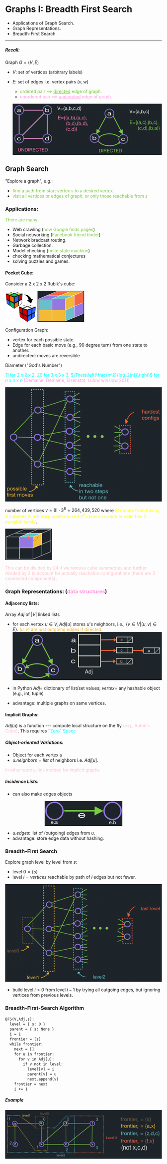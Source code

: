 # Graphs I: Breadth First Search
- Applications of Graph Search.
- Graph Representations.
- Breadth-First Search

---
##### Recall:

Graph $G=(V,E)$
- $V$: set of vertices (arbitrary labels)
- $E$: set of edges i.e. vertex pairs $(v,w)$ 
  - <span style="color:rgb(121,202,66)">ordered pair $\implies$ <u>directed</u> edge of graph.</span>
  - <span style="color:rgb(255,154,223)">unordered pair $\implies$ <u>undirected</u> edge of graph.</span>

  ![Example to illustrate graph terminology](graph0.jpg)


## Graph Search
"Explore a graph", e.g.:
- <span style="color:rgb(121,202,66)">find a path from start vertex $s$ to a desired vertex</span>
- <span style="color:rgb(121,202,66)">visit all vertices or edges of graph, or only those 
reachable from $s$</span>

### Applications:
<span style="color:rgb(121,202,66)">There are many.</span>
- Web crawling (<span style="color:rgb(121,202,66)">how Google finds pages</span>)
- Social networking (<span style="color:rgb(121,202,66)">Facebook friend finder</span>)
- Network bradcast routing.
- Garbage collection.
- Model checking (<span style="color:rgb(121,202,66)">finite state machine</span>)
- checking mathematical conjectures
- solving puzzles and games.

#### Pocket Cube:
Consider a 2 x 2 x 2 Rubik's cube:

<img src="Rubik.png" alt="Rubik's cube" width="100" height="100" />
<img src="graph2.jpg" alt="Rubik's cube" width="150" height="100" />

Configuration Graph:
- vertex for each possible state.
- Edge for each basic move (e.g., 90 degree turn) from one state to another.
- undirected: moves are reversible

Diameter ("God's Number")

<span style="color:cyan">11 for $2$ x $2$ x $2$, 20 for $3$ x $3$ x $3$, $\Theta\left(\frac{n^2}{log_2(n)}\right)$
for $n$ x $n$ x $n$</span> <span style="color:rgb(255,154,223)">[Demaine, Demaine, Eisenstat, Lubiw winslow 2011]</span>

![Example to illustrate Breadth first tree](graph1.jpg)

number of vertices $v= 8! \cdot 3^8 = 264, 439, 520$ where 
<span style="color:yellow">$8!$ comes from having 8 cubelets in arbitrary positions and $3^8$ comes as each 
cubelet has 3 possible twists</span>.

<img src="graph3.jpg" alt="Rubik's cube" width="150" height="100" />


<span style="color:pink">This can be divided by 24 if we remove cube symmetries and further divided 
by 3 to account for actually reachable configurations (there are 3 connected components)</span>.

### Graph Representations: (<span style="color:rgb(255,154,223)">data structures</span>)

#### Adjacency lists:
Array $Adj$ of $|V|$ linked lists
- for each vertex $u \in V,Adj[u]$ stores $u$'s neighbors, i.e., $\{v\in V | (u,v) \in E\}$.
<span style="color:rgb(243,186,56)">$(u,v)$ are just outgoing edges if directed.</span>
![Adjacency List Representation: Space(\Theta(V+E))](graph4.jpg)


- in Python $Adj =$ dictionary of list/set values; $vertex =$ any hashable object (e.g., int, tuple)
- advantage: multiple graphs on same vertices.

#### Implicit Graphs:
$Adj(u)$ is a function --- compute local structure on the fly
<span style="color:pink">(e.g., Rubik's Cube)</span>. This requires
<span style="color:cyan">"Zero" Space</span>

##### Object-oriented Variations:
- Object for each vertex $u$
- $u.neighbors = list$ of neighbors i.e. $Adj[u]$.

<span style="color:pink">In other words, this method for implicit graphs</span>

##### Incidence Lists:
- can also make edges objects

<img src="graph5.jpg" alt="Rubik's cube" width="250" height="80" style="display:block;margin-left:auto;margin-right:auto" />

- $u.edges:$ list of (outgoing) edges from $u$.
- advantage: store edge data without hashing.

### Breadth-First Search
Explore graph level by level from $s$:
- level $0=\{s\}$
- level $i= vertices$ reachable by path of $i$ edges but not fewer. 

![Example to illustrate Breadth first tree](graph6.jpg)

- build level $i>0$ from level $i-1$ by trying all outgoing edges, but ignoring 
vertices from previous levels.

### Breadth-First-Search Algorithm
```
BFS(V,Adj,s):
  level = { s: 0 }
  parent = { s: None }
  i = 1
  frontier = [s]
  while frontier:
    next = []
    for u in frontier:
      for v in Adj[u]:
        if v not in level:
          level[v] = i
          parent[v] = u
          next.append(v)
    frontier = next
    i += 1
```

##### Example
![Breadth-First Search Frontier](graph7.jpg)

